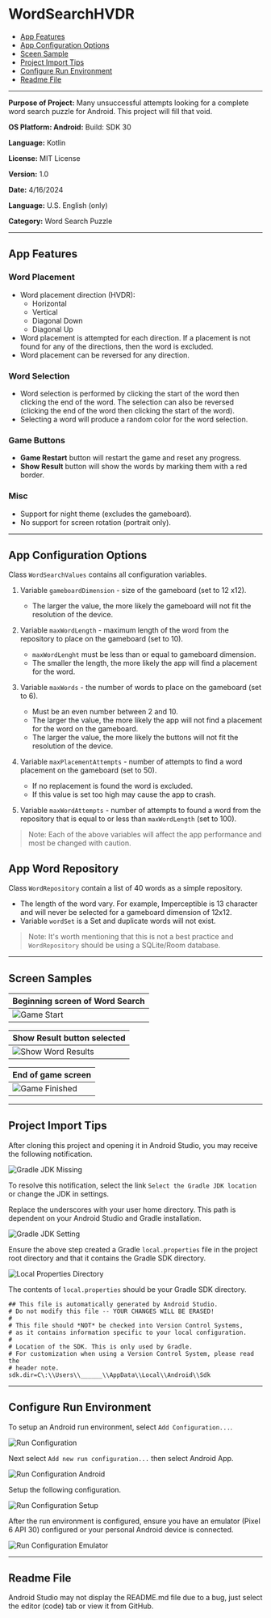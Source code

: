 # WordSearchHVDR

* [App Features](#app-features)
* [App Configuration Options](#app-configuration-options)
* [Sceen Sample](#screen-samples)
* [Project Import Tips](#project-import-tips)
* [Configure Run Environment](#configure-run-environment)
* [Readme File](#readme-file)

---

__Purpose of Project:__ Many unsuccessful attempts looking for a complete word search puzzle for Android. This project will fill that void.

__OS Platform: Android:__ Build: SDK 30

__Language:__ Kotlin

__License:__ MIT License

__Version:__ 1.0

__Date:__ 4/16/2024

__Language:__ U.S. English (only)

__Category:__ Word Search Puzzle

---

## App Features

### Word Placement
* Word placement direction (HVDR):
	* Horizontal
	* Vertical
	* Diagonal Down
	* Diagonal Up
* Word placement is attempted for each direction. If a placement is not found for any of the directions, then the word is excluded.
* Word placement can be reversed for any direction.


### Word Selection
* Word selection is performed by clicking the start of the word then clicking the end of the word. The selection can also be reversed (clicking the end of the word then clicking the start of the word).
* Selecting a word will produce a random color for the word selection.

### Game Buttons
* __Game Restart__ button will restart the game and reset any progress.
* __Show Result__ button will show the words by marking them with a red border.

### Misc
* Support for night theme (excludes the gameboard).
* No support for screen rotation (portrait only).

---

## App Configuration Options

Class `WordSearchValues` contains all configuration variables.
1. Variable `gameboardDimension` - size of the gameboard (set to 12 x12).
	* The larger the value, the more likely the gameboard will not fit the resolution of the device.

2. Variable `maxWordLength` - maximum length of the word from the repository to place on the gameboard (set to 10).
	* `maxWordLenght` must be less than or equal to gameboard dimension.
	* The smaller the length, the more likely the app will find a placement for the word.

3. Variable `maxWords` - the number of words to place on the gameboard (set to 6).
	* Must be an even number between 2 and 10.
	* The larger the value, the more likely the app will not find a placement for the word on the gameboard.
	* The larger the value, the more likely the buttons will not fit the resolution of the device.

4. Variable `maxPlacementAttempts` - number of attempts to find a word placement on the gameboard (set to 50).
	* If no replacement is found the word is excluded.
	* If this value is set too high may cause the app to crash.

5. Variable `maxWordAttempts` - number of attempts to found a word from the repository that is equal to or less than `maxWordLength` (set to 100).

> Note: Each of the above variables will affect the app performance and most be changed with caution. 

## App Word Repository

Class `WordRepository` contain a list of 40 words as a simple repository.
* The length of the word vary. For example, Imperceptible is 13 character and will never be selected for a gameboard dimension of 12x12.
* Variable `wordSet` is a Set and duplicate words will not exist.

> Note: It's worth mentioning that this is not a best practice and `WordRepository` should be using a SQLite/Room database.

---

## Screen Samples

| Beginning screen of Word Search   |
|-----------------------------------|
| ![Game Start](/images/start.png)  |

| Show Result button selected            |
|--------------------------------------------|
| ![Show Word Results](/images/results.png)  |


| End of game screen            |
|--------------------------------------------|
| ![Game Finished](/images/finish.png)  |

---

## Project Import Tips

After cloning this project and opening it in Android Studio, you may receive the following notification.

![Gradle JDK Missing](/images/Gradle-JDK-Missing.png)

To resolve this notification, select the link `Select the Gradle JDK location` or change the JDK in settings.

Replace the underscores with your user home directory. This path is dependent on your Android Studio and Gradle installation.

![Gradle JDK Setting](/images/Gradle-JDK-Setting.png)

Ensure the above step created a Gradle `local.properties` file in the project root directory and that it contains the Gradle SDK directory.

![Local Properties Directory](/images/Local-Properties-Directory.png)

The contents of `local.properties` should be your Gradle SDK directory.

```
## This file is automatically generated by Android Studio.
# Do not modify this file -- YOUR CHANGES WILL BE ERASED!
#
# This file should *NOT* be checked into Version Control Systems,
# as it contains information specific to your local configuration.
#
# Location of the SDK. This is only used by Gradle.
# For customization when using a Version Control System, please read the
# header note.
sdk.dir=C\:\\Users\\______\\AppData\\Local\\Android\\Sdk
```

---

## Configure Run Environment

To setup an Android run environment, select `Add Configuration...`.

![Run Configuration](/images/Run-Configuration.png)

Next select `Add new run configuration...` then select Android App.

![Run Configuration Android](/images/Run-Configuration-Android.png)

Setup the following configuration.

![Run Configuration Setup](/images/Run-Configuration-Setup.png)

After the run environment is configured, ensure you have an emulator (Pixel 6 API 30) configured or your personal Android device is connected.

![Run Configuration Emulator](/images/Run-Configuration-Emulator.png)

---

## Readme File

Android Studio may not display the README.md file due to a bug, just select the editor (code) tab or view it from GitHub.

